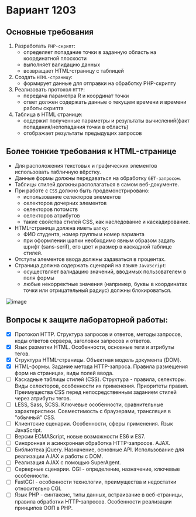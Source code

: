 # Вариант 1203
## Основные требования
1. Разработать `PHP-скрипт`:
   - определяет попадание точки в заданную область на координатной плоскости
   - выполняет валидацию данных
   - возвращает HTML-страницу с таблицей 
2. Создать `HTML-страницу`:
   - формирует данные для отправки на обработку PHP-скрипту
3. Реализовать протокол `HTTP`:
   - передача параметра R и координат точки
   - ответ должен содержать данные о текущем времени и времени работы скрипта
4. Таблица в HTML странице:
   - содержит полученные параметры и результаты вычислений(факт попадания/непопадания точки в область) 
   - отображает результаты предыдущих запросов 

## Более тонкие требования к HTML-странице
- Для расположения текстовых и графических элементов использовать табличную вёрстку.
- Данные формы должны передаваться на обработку `GET-запросом`.
- Таблицы стилей должны располагаться в самом веб-документе.
- При работе с `CSS` должно быть продемонстрировано:
   - использование селекторов элементов
   - селекторов дочерних элементов
   - селекторов потомств
   - селекторов атрибутов
   - такие свойства стилей CSS, как наследование и каскадирование.
- HTML-страница должна иметь `шапку`:
  - ФИО студента, номер группы и номер варианта
  - при оформлении шапки необходимо явным образом задать шрифт (sans-serif), его цвет и размер в каскадной таблице стилей.
- Отступы элементов ввода должны задаваться в процентах.
- Страница должна содержать сценарий на языке `JavaScript`:
  - осуществляет валидацию значений, вводимых пользователем в поля формы
  - любые некорректные значения (например, буквы в координатах точки или отрицательный радиус) должны блокироваться.

![image](https://github.com/deadgittt/WEB_ITMO/assets/90199241/2fcbc4ba-3c4a-4d9b-a8b4-45000662f7fe)


## Вопросы к защите лабораторной работы:

- [x] Протокол HTTP. Структура запросов и ответов, методы запросов, коды ответов сервера, заголовки запросов и ответов.
- [x] Язык разметки HTML. Особенности, основные теги и атрибуты тегов.
- [x] Структура HTML-страницы. Объектная модель документа (DOM).
- [x] HTML-формы. Задание метода HTTP-запроса. Правила размещения форм на страницах, виды полей ввода.
- [ ] Каскадные таблицы стилей (CSS). Структура - правила, селекторы. Виды селекторов, особенности их применения. Приоритеты правил. Преимущества CSS перед непосредственным заданием стилей через атрибуты тегов.
- [ ] LESS, Sass, SCSS. Ключевые особенности, сравнительные характеристики. Совместимость с браузерами, трансляция в "обычный" CSS.
- [ ] Клиентские сценарии. Особенности, сферы применения. Язык JavaScript.
- [ ] Версии ECMAScript, новые возможности ES6 и ES7.
- [ ] Синхронная и асинхронная обработка HTTP-запросов. AJAX.
- [ ] Библиотека jQuery. Назначение, основные API. Использование для реализации AJAX и работы с DOM.
- [ ] Реализация AJAX с помощью SuperAgent.
- [ ] Серверные сценарии. CGI - определение, назначение, ключевые особенности.
- [ ] FastCGI - особенности технологии, преимущества и недостатки относительно CGI.
- [ ] Язык PHP - синтаксис, типы данных, встраивание в веб-страницы, правила обработки HTTP-запросов. Особенности реализации принципов ООП в PHP.
